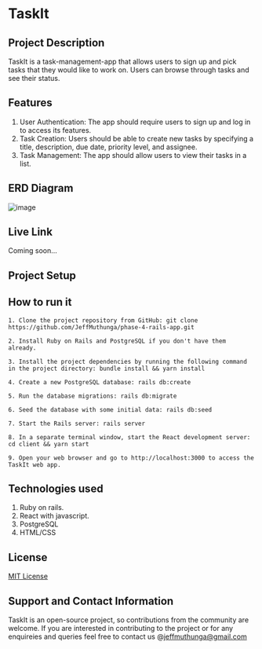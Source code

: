 # TaskIt

## Project Description
TaskIt is a task-management-app that allows users to sign up and pick tasks that they would like to work on. Users can browse through tasks and see their status. 

## Features
1. User Authentication: The app should require users to sign up and log in to access its features.
2. Task Creation: Users should be able to create new tasks by specifying a title, description, due date, priority level, and assignee.
3. Task Management: The app should allow users to view their tasks in a list.

## ERD Diagram
![image](https://user-images.githubusercontent.com/118323350/233632376-9a9978e4-6deb-4831-b54e-45509644c8a7.png)
## Live Link
Coming soon...
## Project Setup
## How to run  it
    1. Clone the project repository from GitHub: git clone https://github.com/JeffMuthunga/phase-4-rails-app.git

    2. Install Ruby on Rails and PostgreSQL if you don't have them already.

    3. Install the project dependencies by running the following command in the project directory: bundle install && yarn install

    4. Create a new PostgreSQL database: rails db:create

    5. Run the database migrations: rails db:migrate

    6. Seed the database with some initial data: rails db:seed

    7. Start the Rails server: rails server

    8. In a separate terminal window, start the React development server: cd client && yarn start

    9. Open your web browser and go to http://localhost:3000 to access the TaskIt web app.

## Technologies used
  1. Ruby on rails.
  2. React with javascript.
  3. PostgreSQL
  4. HTML/CSS
  
## License
[MIT License](./license)
## Support and Contact Information
TaskIt is an open-source project, so contributions from the community are welcome. If you are interested in contributing to the project or for any enquireies and queries feel free to contact us @jeffmuthunga@gmail.com 
